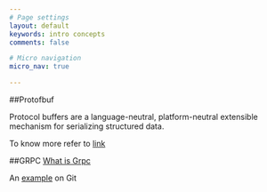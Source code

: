 ```yaml
---
# Page settings
layout: default
keywords: intro concepts
comments: false

# Micro navigation
micro_nav: true

---
```


##Protofbuf

Protocol buffers are a language-neutral, platform-neutral extensible mechanism for serializing structured data.

To know more refer to [link](https://developers.google.com/protocol-buffers/docs/overview)


##GRPC
[What is Grpc](https://www.grpc.io/docs/guides/)

An [example](https://github.com/singnet/example-service) on Git